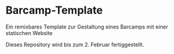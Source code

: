 # Barcamp-Template
Ein remixbares Template zur Gestaltung eines Barcamps mit einer statischen Website

Dieses Repository wird bis zum 2. Februar fertiggestellt.
